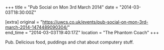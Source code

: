 +++
title = "Pub Social on Mon 3rd March 2014"
date = "2014-03-03T18:30:00Z"

[extra]
original = "https://uwcs.co.uk/events/pub-social-on-mon-3rd-march-2014-1474489090304/"    
end_time = "2014-03-03T19:40:17Z"
location = "The Phantom Coach"
+++

Pub. Delicious food, puddings and chat about computery stuff.

